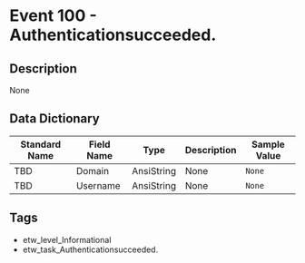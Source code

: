 # Event 100 - Authenticationsucceeded.

## Description
None

## Data Dictionary
|Standard Name|Field Name|Type|Description|Sample Value|
|---|---|---|---|---|
|TBD|Domain|AnsiString|None|`None`|
|TBD|Username|AnsiString|None|`None`|

## Tags
* etw_level_Informational
* etw_task_Authenticationsucceeded.